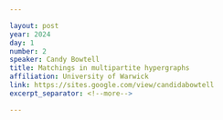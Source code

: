 ```yaml
---

layout: post
year: 2024
day: 1
number: 2
speaker: Candy Bowtell
title: Matchings in multipartite hypergraphs
affiliation: University of Warwick
link: https://sites.google.com/view/candidabowtell
excerpt_separator: <!--more-->

---
```



<!--more-->
